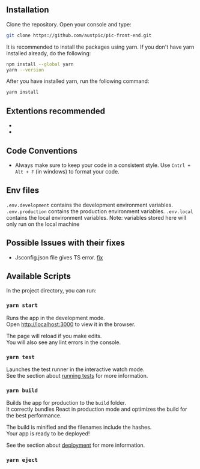 ## Installation

Clone the repository. Open your console and type:
```bash
git clone https://github.com/austpic/pic-front-end.git
```

It is recommended to install the packages using yarn.
If you don't have yarn installed already, do the following:
```bash
npm install --global yarn
yarn --version
```

After you have installed yarn, run the following command:
```bash
yarn install
```

## Extentions recommended

- 
- 

## Code Conventions

- Always make sure to keep your code in a consistent style. Use `Cntrl + Alt + F` (in windows) to format your code.

## Env files

`.env.development` contains the development environment variables.
`.env.production` contains the production environment variables.
`.env.local` contains the local environment variables. Note: variables stored here will only run on the local machine

## Possible Issues with their fixes

- Jsconfig.json file gives TS error. [fix](https://stackoverflow.com/questions/68879795/vscode-jsconfig-json-gives-ts-errors-root-file-specified-for-compilation)


## Available Scripts

In the project directory, you can run:

### `yarn start`

Runs the app in the development mode.\
Open [http://localhost:3000](http://localhost:3000) to view it in the browser.

The page will reload if you make edits.\
You will also see any lint errors in the console.

### `yarn test`

Launches the test runner in the interactive watch mode.\
See the section about [running tests](https://facebook.github.io/create-react-app/docs/running-tests) for more information.

### `yarn build`

Builds the app for production to the `build` folder.\
It correctly bundles React in production mode and optimizes the build for the best performance.

The build is minified and the filenames include the hashes.\
Your app is ready to be deployed!

See the section about [deployment](https://facebook.github.io/create-react-app/docs/deployment) for more information.

### `yarn eject`
